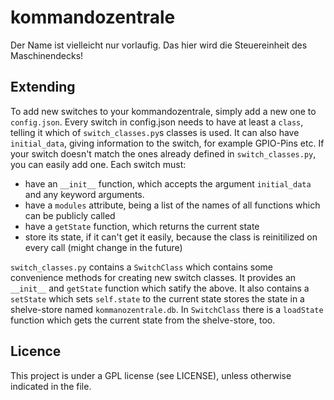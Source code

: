 # kommandozentrale
Der Name ist vielleicht nur vorlaufig.
Das hier wird die Steuereinheit des Maschinendecks!

## Extending

To add new switches to your kommandozentrale, simply add a new one to `config.json`. Every switch in config.json needs to have at least a `class`, telling it which of `switch_classes.py`s classes is used. It can also have `initial_data`, giving information to the switch, for example GPIO-Pins etc. If your switch doesn't match the ones already defined in `switch_classes.py`, you can easily add one. Each switch must:

- have an `__init__` function, which accepts the argument `initial_data` and any keyword arguments.
- have a `modules` attribute, being a list of the names of all functions which can be publicly called
- have a `getState` function, which returns the current state
- store its state, if it can't get it easily, because the class is reinitilized on every call (might change in the future)

`switch_classes.py` contains a `SwitchClass` which contains some convenience methods for creating new switch classes. It provides an `__init__` and `getState` function which satify the above. It also contains a `setState` which sets `self.state` to the current state stores the state in a shelve-store named `kommanozentrale.db`. In `SwitchClass` there is a `loadState` function which gets the current state from the shelve-store, too.

## Licence

This project is under a GPL license (see LICENSE), unless otherwise indicated in the file.